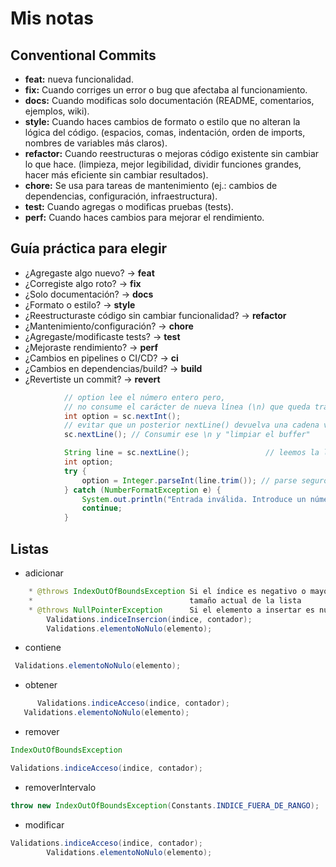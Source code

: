 # Mis notas

## Conventional Commits

- **feat:** nueva funcionalidad.
- **fix:** Cuando corriges un error o bug que afectaba al funcionamiento.
- **docs:** Cuando modificas solo documentación (README, comentarios, ejemplos, wiki).
- **style:** Cuando haces cambios de formato o estilo que no alteran la lógica del código.
  (espacios, comas, indentación, orden de imports, nombres de variables más claros).
- **refactor:** Cuando reestructuras o mejoras código existente sin cambiar lo que hace.
  (limpieza, mejor legibilidad, dividir funciones grandes, hacer más eficiente sin cambiar resultados).
- **chore:** Se usa para tareas de mantenimiento (ej.: cambios de dependencias, configuración, infraestructura).
- **test:** Cuando agregas o modificas pruebas (tests).
- **perf:** Cuando haces cambios para mejorar el rendimiento.

## Guía práctica para elegir

- ¿Agregaste algo nuevo? → **feat**
- ¿Corregiste algo roto? → **fix**
- ¿Solo documentación? → **docs**
- ¿Formato o estilo? → **style**
- ¿Reestructuraste código sin cambiar funcionalidad? → **refactor**
- ¿Mantenimiento/configuración? → **chore**
- ¿Agregaste/modificaste tests? → **test**
- ¿Mejoraste rendimiento? → **perf**
- ¿Cambios en pipelines o CI/CD? → **ci**
- ¿Cambios en dependencias/build? → **build**
- ¿Revertiste un commit? → **revert**

```java
            // option lee el número entero pero,
            // no consume el carácter de nueva línea (\n) que queda tras pulsar Enter.
            int option = sc.nextInt();
            // evitar que un posterior nextLine() devuelva una cadena vacía
            sc.nextLine(); // Consumir ese \n y "limpiar el buffer"
```

````java
            String line = sc.nextLine();                 // leemos la línea entera
            int option;
            try {
                option = Integer.parseInt(line.trim()); // parse seguro
            } catch (NumberFormatException e) {
                System.out.println("Entrada inválida. Introduce un número entre 1 y 5.");
                continue;
            }
````

## Listas

- adicionar

```java
    * @throws IndexOutOfBoundsException Si el índice es negativo o mayor que el
    *                                   tamaño actual de la lista
    * @throws NullPointerException      Si el elemento a insertar es nulo
        Validations.indiceInsercion(indice, contador);
        Validations.elementoNoNulo(elemento);
```

- contiene

```java
 Validations.elementoNoNulo(elemento);
```

- obtener

```java
      Validations.indiceAcceso(indice, contador);
   Validations.elementoNoNulo(elemento);
```

- remover 

```java
IndexOutOfBoundsException

Validations.indiceAcceso(indice, contador);
```

- removerIntervalo
```java
throw new IndexOutOfBoundsException(Constants.INDICE_FUERA_DE_RANGO);
```

- modificar

```java
Validations.indiceAcceso(indice, contador);
        Validations.elementoNoNulo(elemento);
```